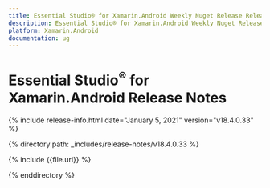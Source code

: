 ```yaml
---
title: Essential Studio® for Xamarin.Android Weekly Nuget Release Release Notes  
description: Essential Studio® for Xamarin.Android Weekly Nuget Release Release Notes  
platform: Xamarin.Android
documentation: ug
---
```


# Essential Studio<sup>®</sup> for Xamarin.Android  Release Notes  

{% include release-info.html date="January 5, 2021"  version="v18.4.0.33" %} 


{% directory path: _includes/release-notes/v18.4.0.33 %}

{% include {{file.url}} %}

{% enddirectory %}